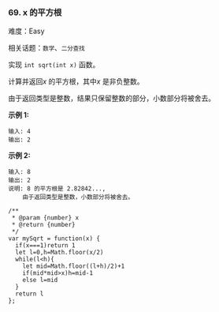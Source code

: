 ### 69. x 的平方根

难度：Easy

相关话题：`数学`、`二分查找`

实现 `int sqrt(int x)` 函数。



计算并返回*x* 的平方根，其中*x* 是非负整数。



由于返回类型是整数，结果只保留整数的部分，小数部分将被舍去。



**示例 1:** 



```
输入: 4
输出: 2
```


**示例 2:** 



```
输入: 8
输出: 2
说明: 8 的平方根是 2.82842..., 
    由于返回类型是整数，小数部分将被舍去。
```

```
/**
 * @param {number} x
 * @return {number}
 */
var mySqrt = function(x) {
  if(x===1)return 1
  let l=0,h=Math.floor(x/2)
  while(l<h){
    let mid=Math.floor((l+h)/2)+1
    if(mid*mid>x)h=mid-1
    else l=mid
  }
  return l
};
```

